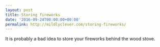 ```yaml
---
layout: post
title: Storing fireworks
date: '2016-09-24T00:00:00+00:00'
permalink: http://mildlyclever.com/storing-fireworks/
---
```

It is probably a bad idea to store your fireworks behind the wood stove.
